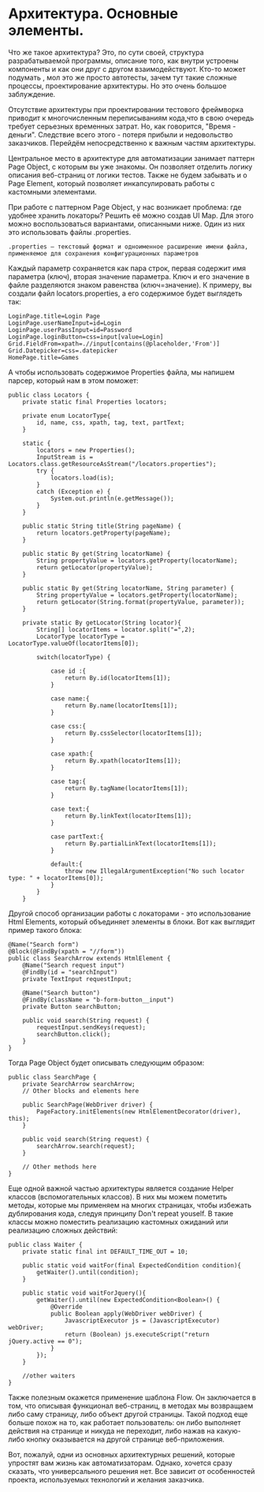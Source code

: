 # Архитектура. Основные элементы.

Что же такое архитектура? Это, по сути своей, структура разрабатываемой программы,  описание того, как внутри устроены компоненты и как они друг с другом взаимодействуют. Кто-то может подумать , мол это же просто автотесты, зачем тут такие сложные процессы, проектирование архитектуры. Но это очень большое заблуждение.

Отсутствие архитектуры при проектировании тестового  фреймворка приводит к многочисленным переписываниям кода,что в свою очередь требует серьезных временных затрат. Но, как говорится, "Время - деньги". Следствие всего этого - потеря прибыли и недовольство заказчиков. Перейдём непосредственно к важным частям архитектуры.  

Центральное место в архитектуре для автоматизации занимает паттерн Page Object, с которым вы уже знакомы. Он позволяет отделить логику описания веб-страниц от логики тестов. Также не будем забывать и о Page Element, который позволяет инкапсулировать работы с кастомными элементами. 

При работе с паттерном Page Object, у нас возникает проблема: где удобнее хранить локаторы?
Решить её можно создав UI Map. Для этого можно воспользоваться вариантами, описанными ниже. Один из них это использовать файлы .properties.

    .properties — текстовый формат и одноименное расширение имени файла, применяемое для сохранения конфигурационных параметров

Каждый параметр сохраняется как пара строк, первая содержит имя параметра (ключ), вторая значение параметра. Ключ и его значение в файле разделяются знаком равенства (ключ=значение). К примеру, вы создали файл locators.properties, а его содержимое будет выглядеть так: 

    LoginPage.title=Login Page
    LoginPage.userNameInput=id=Login
    LoginPage.userPassInput=id=Password
    LoginPage.loginButton=css=input[value=Login]
    Grid.FieldFrom=xpath=.//input[contains(@placeholder,'From')]
    Grid.Datepicker=css=.datepicker
    HomePage.title=Games

А чтобы использовать содержимое Properties файла, мы напишем парсер, который нам в этом поможет:


    public class Locators {
        private static final Properties locators;
    
        private enum LocatorType{
            id, name, css, xpath, tag, text, partText;
        }
    
        static {
            locators = new Properties();
            InputStream is = Locators.class.getResourceAsStream("/locators.properties");
            try {
                locators.load(is);
            }
            catch (Exception e) {
                System.out.println(e.getMessage());
            }
        }
    
        public static String title(String pageName) {
            return locators.getProperty(pageName);
        }
    
        public static By get(String locatorName) {
            String propertyValue = locators.getProperty(locatorName);
            return getLocator(propertyValue);
        }
    
        public static By get(String locatorName, String parameter) {
            String propertyValue = locators.getProperty(locatorName);
            return getLocator(String.format(propertyValue, parameter));
        }
    
        private static By getLocator(String locator){
            String[] locatorItems = locator.split("=",2);
            LocatorType locatorType = LocatorType.valueOf(locatorItems[0]);
    
            switch(locatorType) {
    
                case id :{
                    return By.id(locatorItems[1]);
                }
    
                case name:{
                    return By.name(locatorItems[1]);
                }
    
                case css:{
                    return By.cssSelector(locatorItems[1]);
                }
    
                case xpath:{
                    return By.xpath(locatorItems[1]);
                }
    
                case tag:{
                    return By.tagName(locatorItems[1]);
                }
    
                case text:{
                    return By.linkText(locatorItems[1]);
                }
    
                case partText:{
                    return By.partialLinkText(locatorItems[1]);
                }
    
                default:{
                    throw new IllegalArgumentException("No such locator type: " + locatorItems[0]);
                }
            }
        }


Другой способ организации работы с локаторами - это использование Html Elements, который объединяет элементы в блоки. Вот как выглядит пример такого блока:

    @Name("Search form")
    @Block(@FindBy(xpath = "//form"))
    public class SearchArrow extends HtmlElement {
        @Name("Search request input")
        @FindBy(id = "searchInput")
        private TextInput requestInput;
    
        @Name("Search button")
        @FindBy(className = "b-form-button__input")
        private Button searchButton;
    
        public void search(String request) {
            requestInput.sendKeys(request);
            searchButton.click();
        }
    }


Тогда Page Object будет описывать следующим образом:

    public class SearchPage {
        private SearchArrow searchArrow;
        // Other blocks and elements here
    
        public SearchPage(WebDriver driver) {
            PageFactory.initElements(new HtmlElementDecorator(driver), this);
        }
    
        public void search(String request) {
            searchArrow.search(request);
        }
    
        // Other methods here
    }

Еще одной важной частью архитектуры является создание Helper классов (вспомогательных классов). В них мы можем пометить методы, которые мы применяем на многих страницах, чтобы избежать дублирования кода, следуя принципу Don't repeat youself. В такие классы можно поместить реализацию кастомных ожиданий или реализацию сложных действий:

    public class Waiter {
        private static final int DEFAULT_TIME_OUT = 10;
    
        public static void waitFor(final ExpectedCondition condition){
            getWaiter().until(condition);
        }
    
        public static void waitForJquery(){
            getWaiter().until(new ExpectedCondition<Boolean>() {
                @Override
                public Boolean apply(WebDriver webDriver) {
                    JavascriptExecutor js = (JavascriptExecutor) webDriver;
                    return (Boolean) js.executeScript("return jQuery.active == 0");
                }
            });
        }
        
        //other waiters
    }
    
    
Также полезным окажется применение шаблона Flow. Он заключается в том, что описывая функционал веб-страниц, в методах мы возвращаем либо саму страницу, либо объект другой страницы. Такой подход еще больше похож на то, как работает пользователь: он либо выполняет действия на странице и никуда не переходит, либо нажав на какую-либо кнопку оказывается на другой странице веб-приложения.

Вот, пожалуй, одни из основных архитектурных решений, которые упростят вам жизнь как автоматизаторам. Однако, хочется сразу сказать, что универсального решения нет. Все зависит от особенностей проекта, используемых технологий и желания заказчика. 

